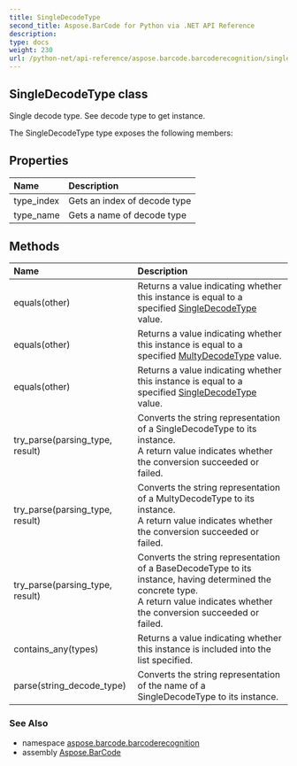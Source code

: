 ```yaml
---
title: SingleDecodeType
second_title: Aspose.BarCode for Python via .NET API Reference
description: 
type: docs
weight: 230
url: /python-net/api-reference/aspose.barcode.barcoderecognition/singledecodetype/
---
```


## SingleDecodeType class

Single decode type. See decode type to get instance.

The SingleDecodeType type exposes the following members:
## Properties
| Name | Description |
| :- | :- |
|type_index|Gets an index of decode type|
|type_name|Gets a name of decode type|
## Methods
| Name | Description |
| :- | :- |
|equals(other)|Returns a value indicating whether this instance is equal to a specified [SingleDecodeType](/barcode/python-net/api-reference/aspose.barcode.barcoderecognition/singledecodetype/) value.|
|equals(other)|Returns a value indicating whether this instance is equal to a specified [MultyDecodeType](/barcode/python-net/api-reference/aspose.barcode.barcoderecognition/multydecodetype/) value.|
|equals(other)|Returns a value indicating whether this instance is equal to a specified [SingleDecodeType](/barcode/python-net/api-reference/aspose.barcode.barcoderecognition/singledecodetype/) value.|
|try_parse(parsing_type, result)|Converts the string representation of a SingleDecodeType to its instance.<br/>            A return value indicates whether the conversion succeeded or failed.|
|try_parse(parsing_type, result)|Converts the string representation of a MultyDecodeType to its instance.<br/>            A return value indicates whether the conversion succeeded or failed.|
|try_parse(parsing_type, result)|Converts the string representation of a BaseDecodeType to its instance, having determined the concrete type.<br/>            A return value indicates whether the conversion succeeded or failed.|
|contains_any(types)|Returns a value indicating whether this instance is included into the list specified.|
|parse(string_decode_type)|Converts the string representation of the name of a SingleDecodeType to its instance.|

### See Also

* namespace [aspose.barcode.barcoderecognition](/barcode/python-net/api-reference/aspose.barcode.barcoderecognition/)
* assembly [Aspose.BarCode](/barcode/python-net/api-reference/)

